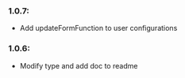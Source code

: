 ### 1.0.7:
- Add updateFormFunction to user configurations

### 1.0.6:
- Modify type and add doc to readme